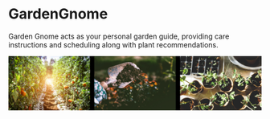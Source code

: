 # GardenGnome
Garden Gnome acts as your personal garden guide, providing care instructions and scheduling along with plant recommendations.


![Use Garden Gnome to make gardening more fun and effective.](./client/public/assets/gardengnomebanner.png)
